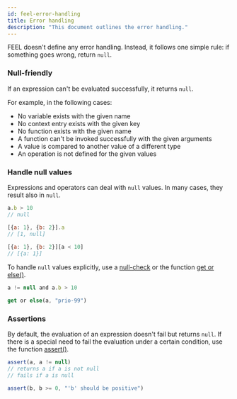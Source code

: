 ```yaml
---
id: feel-error-handling
title: Error handling
description: "This document outlines the error handling."
---
```


FEEL doesn't define any error handling. Instead, it follows one simple rule: if something
goes wrong, return `null`. 

### Null-friendly

If an expression can't be evaluated successfully, it returns `null`. 

For example, in the following cases:

- No variable exists with the given name
- No context entry exists with the given key
- No function exists with the given name 
- A function can't be invoked successfully with the given arguments
- A value is compared to another value of a different type
- An operation is not defined for the given values

### Handle null values

Expressions and operators can deal with `null` values. In many cases, they result also in `null`.

```js
a.b > 10
// null

[{a: 1}, {b: 2}].a
// [1, null]    
    
[{a: 1}, {b: 2}][a < 10]
// [{a: 1}]
```

To handle `null` values explicitly, use a [null-check](feel-boolean-expressions#null-check) or the
function [get or else()](../builtin-functions/feel-built-in-functions-boolean#get-or-elsevalue-default).

```js
a != null and a.b > 10 

get or else(a, "prio-99")
```

### Assertions

By default, the evaluation of an expression doesn't fail but returns `null`. If there is a special
need to fail the evaluation under a certain condition, use the
function [assert()](../builtin-functions/feel-built-in-functions-boolean#assertvalue-condition).

```js
assert(a, a != null)
// returns a if a is not null
// fails if a is null

assert(b, b >= 0, "'b' should be positive")
```
